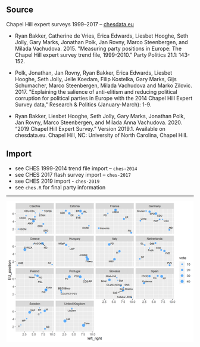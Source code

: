 ## Source

Chapel Hill expert surveys 1999–2017 – [chesdata.eu](https://www.chesdata.eu/)

+ Ryan Bakker, Catherine de Vries, Erica Edwards, Liesbet Hooghe, Seth Jolly, Gary Marks, Jonathan Polk, Jan Rovny, Marco Steenbergen, and Milada Vachudova. 2015. "Measuring party positions in Europe: The Chapel Hill expert survey trend file, 1999-2010." Party Politics 21.1: 143-152.

+ Polk, Jonathan, Jan Rovny, Ryan Bakker, Erica Edwards, Liesbet Hooghe, Seth Jolly, Jelle Koedam, Filip Kostelka, Gary Marks, Gijs Schumacher, Marco Steenbergen, Milada Vachudova and Marko Zilovic. 2017. "Explaining the salience of anti-elitism and reducing political corruption for political parties in Europe with the 2014 Chapel Hill Expert Survey data," Research & Politics (January-March): 1-9.

+ Ryan Bakker, Liesbet Hooghe, Seth Jolly, Gary Marks, Jonathan Polk, Jan Rovny, Marco Steenbergen, and Milada Anna Vachudova. 2020. “2019 Chapel Hill Expert Survey.” Version 2019.1. Available on chesdata.eu. Chapel Hill, NC: University of North Carolina, Chapel Hill.

## Import

+ see CHES 1999-2014 trend file import – `ches-2014`
+ see CHES 2017 flash survey import – `ches-2017`
+ see CHES 2019 import - `ches-2019`
+ see `ches.R` for final party information


---

![European political space 2017](ches-2017/ches-2017-space.png)
